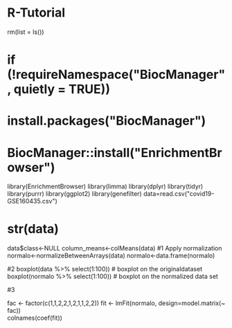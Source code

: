 # R-Tutorial

rm(list = ls())
# if (!requireNamespace("BiocManager", quietly = TRUE))
#   install.packages("BiocManager")
# 
# BiocManager::install("EnrichmentBrowser")
library(EnrichmentBrowser)
library(limma)
library(dplyr)
library(tidyr)
library(purrr)
library(ggplot2)
library(genefilter)
data=read.csv("covid19-GSE160435.csv")
# str(data)
data$class<-NULL
column_means<-colMeans(data)
#1 Apply normalization
normalo<-normalizeBetweenArrays(data)
normalo<-data.frame(normalo)

#2 
boxplot(data %>% select(1:100)) # boxplot on the originaldataset
boxplot(normalo %>% select(1:100)) # boxplot on the normalized data set

#3

fac <- factor(c(1,1,2,2,1,2,1,1,2,2))
fit <- lmFit(normalo, design=model.matrix(~ fac))  
colnames(coef(fit))  

